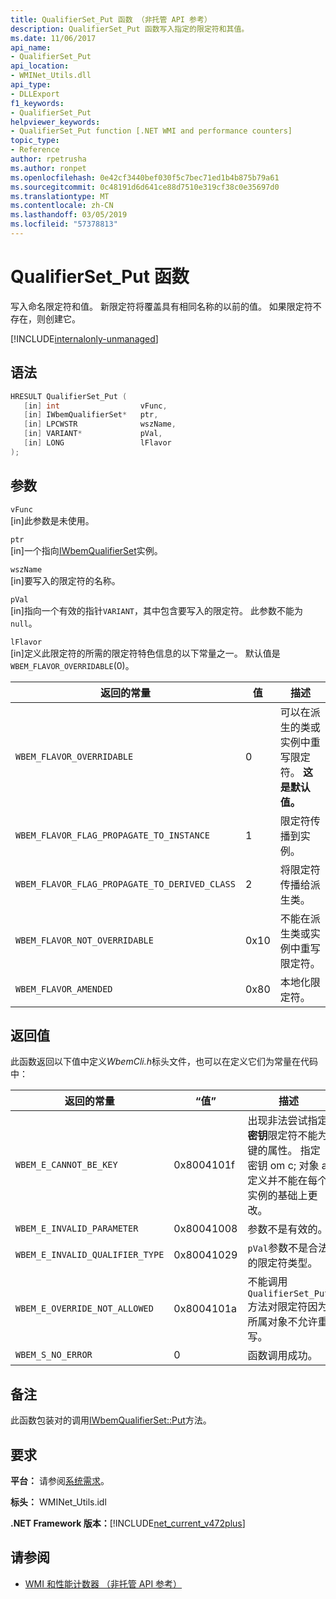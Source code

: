 ```yaml
---
title: QualifierSet_Put 函数 （非托管 API 参考）
description: QualifierSet_Put 函数写入指定的限定符和其值。
ms.date: 11/06/2017
api_name:
- QualifierSet_Put
api_location:
- WMINet_Utils.dll
api_type:
- DLLExport
f1_keywords:
- QualifierSet_Put
helpviewer_keywords:
- QualifierSet_Put function [.NET WMI and performance counters]
topic_type:
- Reference
author: rpetrusha
ms.author: ronpet
ms.openlocfilehash: 0e42cf3440bef030f5c7bec71ed1b4b875b79a61
ms.sourcegitcommit: 0c48191d6d641ce88d7510e319cf38c0e35697d0
ms.translationtype: MT
ms.contentlocale: zh-CN
ms.lasthandoff: 03/05/2019
ms.locfileid: "57378813"
---
```

# <a name="qualifiersetput-function"></a>QualifierSet_Put 函数

写入命名限定符和值。 新限定符将覆盖具有相同名称的以前的值。 如果限定符不存在，则创建它。

[!INCLUDE[internalonly-unmanaged](../../../../includes/internalonly-unmanaged.md)]

## <a name="syntax"></a>语法

```cpp
HRESULT QualifierSet_Put (
   [in] int                  vFunc,
   [in] IWbemQualifierSet*   ptr,
   [in] LPCWSTR              wszName,
   [in] VARIANT*             pVal,
   [in] LONG                 lFlavor
);
```

## <a name="parameters"></a>参数

`vFunc`\
[in]此参数是未使用。

`ptr`\
[in]一个指向[IWbemQualifierSet](/windows/desktop/api/wbemcli/nn-wbemcli-iwbemqualifierset)实例。

`wszName`\
[in]要写入的限定符的名称。

`pVal`\
[in]指向一个有效的指针`VARIANT`，其中包含要写入的限定符。 此参数不能为 `null`。

`lFlavor`\
[in]定义此限定符的所需的限定符特色信息的以下常量之一。 默认值是`WBEM_FLAVOR_OVERRIDABLE`(0)。

|返回的常量  |值  |描述  |
|---------|---------|---------|
| `WBEM_FLAVOR_OVERRIDABLE` | 0 | 可以在派生的类或实例中重写限定符。 **这是默认值。** |
| `WBEM_FLAVOR_FLAG_PROPAGATE_TO_INSTANCE` | 1 | 限定符传播到实例。 |
| `WBEM_FLAVOR_FLAG_PROPAGATE_TO_DERIVED_CLASS` | 2 | 将限定符传播给派生类。 |
| `WBEM_FLAVOR_NOT_OVERRIDABLE` | 0x10 | 不能在派生类或实例中重写限定符。 |
| `WBEM_FLAVOR_AMENDED` | 0x80 | 本地化限定符。 |

## <a name="return-value"></a>返回值

此函数返回以下值中定义*WbemCli.h*标头文件，也可以在定义它们为常量在代码中：

|返回的常量  |“值”  |描述  |
|---------|---------|---------|
| `WBEM_E_CANNOT_BE_KEY` | 0x8004101f | 出现非法尝试指定**密钥**限定符不能为键的属性。 指定密钥 om c; 对象 a 定义并不能在每个实例的基础上更改。 |
| `WBEM_E_INVALID_PARAMETER` | 0x80041008 | 参数不是有效的。 |
| `WBEM_E_INVALID_QUALIFIER_TYPE` | 0x80041029 | `pVal`参数不是合法的限定符类型。 |
| `WBEM_E_OVERRIDE_NOT_ALLOWED` | 0x8004101a | 不能调用`QualifierSet_Put`方法对限定符因为所属对象不允许重写。 |
| `WBEM_S_NO_ERROR` | 0 | 函数调用成功。  |

## <a name="remarks"></a>备注

此函数包装对的调用[IWbemQualifierSet::Put](/windows/desktop/api/wbemcli/nf-wbemcli-iwbemqualifierset-put)方法。

## <a name="requirements"></a>要求

**平台：** 请参阅[系统需求](../../../../docs/framework/get-started/system-requirements.md)。

**标头：** WMINet_Utils.idl

**.NET Framework 版本：**[!INCLUDE[net_current_v472plus](../../../../includes/net-current-v472plus.md)]

## <a name="see-also"></a>请参阅

- [WMI 和性能计数器 （非托管 API 参考）](index.md)